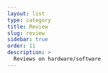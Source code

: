 ```yaml
---
layout: list
type: category
title: Review
slug: review
sidebar: true
order: 11
description: >
  Reviews on hardware/software
---
```


